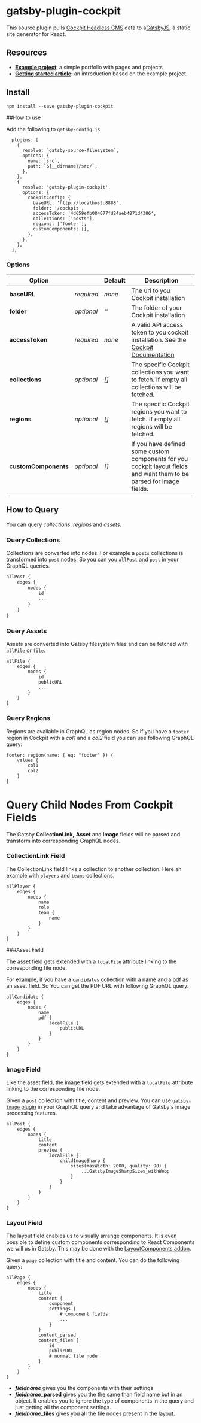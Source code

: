 # gatsby-plugin-cockpit

This source plugin pulls [Cockpit Headless CMS](https://getcockpit.com) data to a[GatsbyJS](https://www.gatsbyjs.org), a static site generator for React.

## Resources

+ **[Example project](https://github.com/pierreberchtold/gatsby-cockpit-portfolio)**: a simple portfolio with pages and projects
+ **[Getting started article](https://blog.ginetta.net/getting-started-with-gatsby-and-cockpit-part-1-of-2-d86871932d44)**: an introduction based on the example project.

## Install

`npm install --save gatsby-plugin-cockpit`

##How to use

Add the following to `gatsby-config.js`

```
  plugins: [
    {
      resolve: `gatsby-source-filesystem`,
      options: {
        name: `src`,
        path: `${__dirname}/src/`,
      },
    },
    {
      resolve: 'gatsby-plugin-cockpit',
      options: {
        cockpitConfig: {
          baseURL: 'http://localhost:8888',
          folder: '/cockpit',
          accessToken: '4d659efb084077fd24aeb4871d4386',
          collections: ['posts'],
          regions: ['footer'],
          customComponents: [],
        },
      },
    },
  ],
```

### Options

| Option               |            | Default | Description                                                  |
| -------------------- | ---------- | ------- | ------------------------------------------------------------ |
| **baseURL**          | *required* | *none*  | The url to you Cockpit installation                          |
| **folder**           | *optional* | *''*    | The folder of your Cockpit installation                      |
| **accessToken**      | *required* | *none*  | A valid API access token to you cockpit installation. See the [Cockpit Documentation](https://getcockpit.com/documentation/api/token) |
| **collections**      | *optional* | *[]*    | The specific Cockpit collections you want to fetch. If empty all collections will be fetched. |
| **regions**          | *optional* | *[]*    | The specific Cockpit regions you want to fetch. If empty all regions will be fetched. |
| **customComponents** | *optional* | *[]*    | If you have defined some custom components for you cockpit layout fields and want them to be parsed for image fields. |

## How to Query

You can query *collections*, *regions* and *assets*.

### Query Collections

Collections are converted into nodes. For example a `posts` collections is transformed into `post` nodes. So you can you `allPost` and `post` in your GraphQL queries.

```graphql
allPost {
    edges {
        nodes {
            id
            ...
        }
    }
}
```

### Query Assets

Assets are converted into Gatsby filesystem files and can be fetched with `allFile` or `file`.

```
allFile {
    edges {
        nodes {
            id
            publicURL
            ...
        }
    }
}
```

### Query Regions

Regions are available in GraphQL as region nodes. So if you have a `footer` region in Cockpit with a *col1* and a *col2* field you can use following GraphQL query:

```
footer: region(name: { eq: "footer" }) {
	values {
		col1
		col2
	}
}
```

# Query Child Nodes From Cockpit Fields

The Gatsby **CollectionLink,**  **Asset** and **Image** fields will be parsed and transform into corresponding GraphQL nodes.

### CollectionLink Field

The CollectionLink field links a collection to another collection. Here an example with `players` and `teams` collections.

```
allPlayer {
	edges {
        nodes {
            name
            role
            team {
                name
            }            
        }
	}
}
```

###Asset Field

The asset field gets extended with a `localFile` attribute linking to the corresponding file node. 

For example, if you have a `candidates` collection with a name and a pdf as an asset field. So You can get the PDF URL with following GraphQL query:

```
allCandidate {
	edges {
        nodes {
            name
            pdf {
            	localFile {
	                publicURL                    
            	}
            }            
        }
	}
}
```

### Image Field

Like the asset field, the image field gets extended with a `localFile` attribute linking to the corresponding file node. 

Given a `post` collection with title, content and preview. You can use [`gatsby-image` plugin](https://www.gatsbyjs.org/packages/gatsby-image/) in your GraphQL query and take advantage of Gatsby's image processing features.

```
allPost {
	edges {
        nodes {
            title
            content
            preview {
            	localFile {
                    childImageSharp {
                        sizes(maxWidth: 2000, quality: 90) {
                            ...GatsbyImageSharpSizes_withWebp
                        }
                    }                    
            	}
            }            
        }
	}
}
```
### Layout Field

The layout field enables us to visually arrange components. It is even possible to define custom components corresponding to React Components we will us in Gatsby. This may be done with the [LayoutComponents addon](https://github.com/agentejo/LayoutComponents).

Given a `page` collection with title and content. You can do the following query:

```
allPage {
	edges {
        nodes {
            title
            content {
            	component
		        settings {
                    # component fields
                    ...
		        }
            }    
            content_parsed
            content_files {
                id
                publicURL
                # normal file node
            }
        }
	}
}
```

- ***fieldname*** gives you the components with their settings
- ***fieldname*_parsed** gives you the the same than field name but in an object. It enables you to ignore the type of components in the query and just getting all the component settings.
- ***fieldname*_files** gives you all the file nodes present in the layout.
